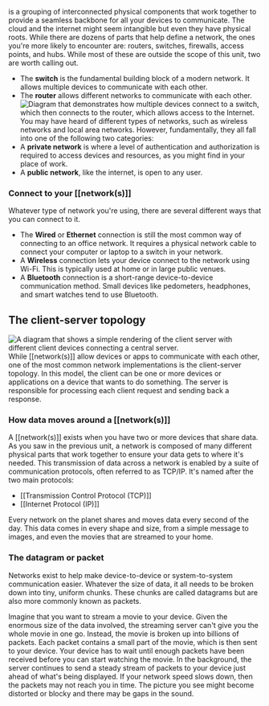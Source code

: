 is a grouping of interconnected physical components that work together to provide a seamless backbone for all your devices to communicate. The cloud and the internet might seem intangible but even they have physical roots. While there are dozens of parts that help define a network, the ones you're more likely to encounter are: routers, switches, firewalls, access points, and hubs. While most of these are outside the scope of this unit, two are worth calling out.
- The **switch** is the fundamental building block of a modern network. It allows multiple devices to communicate with each other.
- The **router** allows different networks to communicate with each other.
![Diagram that demonstrates how multiple devices connect to a switch, which then connects to the router, which allows access to the Internet.](https://learn.microsoft.com/en-us/training/wwl-sci/describe-network-based-threats-mitigations/media/switch-router.png)
You may have heard of different types of networks, such as wireless networks and local area networks. However, fundamentally, they all fall into one of the following two categories:
- A **private network** is where a level of authentication and authorization is required to access devices and resources, as you might find in your place of work.
- A **public network**, like the internet, is open to any user.
### Connect to your [[network(s)]]
Whatever type of network you're using, there are several different ways that you can connect to it.
- The **Wired** or **Ethernet** connection is still the most common way of connecting to an office network. It requires a physical network cable to connect your computer or laptop to a switch in your network.
- A **Wireless** connection lets your device connect to the network using Wi-Fi. This is typically used at home or in large public venues.
- A **Bluetooth** connection is a short-range device-to-device communication method. Small devices like pedometers, headphones, and smart watches tend to use Bluetooth.
## The client-server topology
![A diagram that shows a simple rendering of the client server with different client devices connecting a central server.](https://learn.microsoft.com/en-us/training/wwl-sci/describe-network-based-threats-mitigations/media/client-server.png)
While [[network(s)]] allow devices or apps to communicate with each other, one of the most common network implementations is the client-server topology. In this model, the client can be one or more devices or applications on a device that wants to do something. The server is responsible for processing each client request and sending back a response.

### How data moves around a [[network(s)]]
A [[network(s)]] exists when you have two or more devices that share data. As you saw in the previous unit, a network is composed of many different physical parts that work together to ensure your data gets to where it's needed. This transmission of data across a network is enabled by a suite of communication protocols, often referred to as TCP/IP. It's named after the two main protocols: 
- [[Transmission Control Protocol (TCP)]]
- [[Internet Protocol (IP)]]

Every network on the planet shares and moves data every second of the day. This data comes in every shape and size, from a simple message to images, and even the movies that are streamed to your home.
### The datagram or packet
Networks exist to help make device-to-device or system-to-system communication easier. Whatever the size of data, it all needs to be broken down into tiny, uniform chunks. These chunks are called datagrams but are also more commonly known as packets.

Imagine that you want to stream a movie to your device. Given the enormous size of the data involved, the streaming server can't give you the whole movie in one go. Instead, the movie is broken up into billions of packets. Each packet contains a small part of the movie, which is then sent to your device. Your device has to wait until enough packets have been received before you can start watching the movie. In the background, the server continues to send a steady stream of packets to your device just ahead of what's being displayed. If your network speed slows down, then the packets may not reach you in time. The picture you see might become distorted or blocky and there may be gaps in the sound.